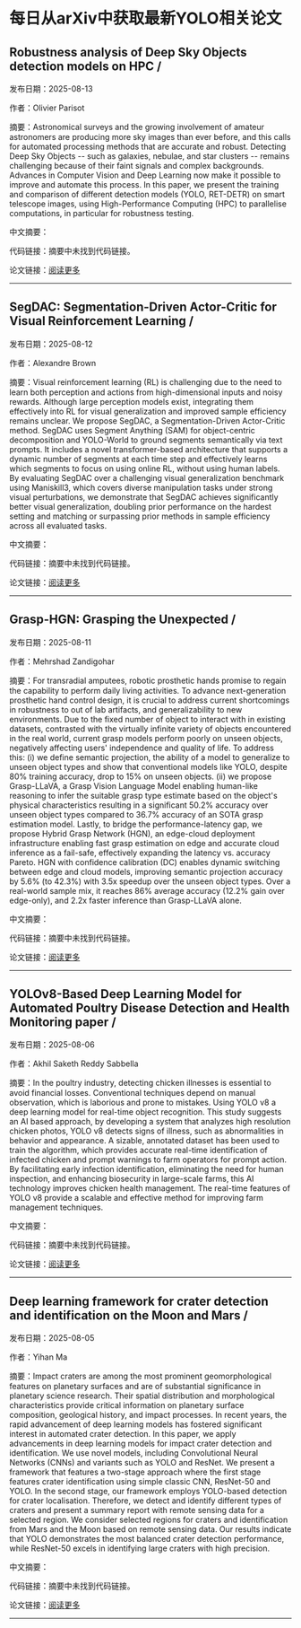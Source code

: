 # 每日从arXiv中获取最新YOLO相关论文


## Robustness analysis of Deep Sky Objects detection models on HPC / 

发布日期：2025-08-13

作者：Olivier Parisot

摘要：Astronomical surveys and the growing involvement of amateur astronomers are producing more sky images than ever before, and this calls for automated processing methods that are accurate and robust. Detecting Deep Sky Objects \-\- such as galaxies, nebulae, and star clusters \-\- remains challenging because of their faint signals and complex backgrounds. Advances in Computer Vision and Deep Learning now make it possible to improve and automate this process. In this paper, we present the training and comparison of different detection models \(YOLO, RET\-DETR\) on smart telescope images, using High\-Performance Computing \(HPC\) to parallelise computations, in particular for robustness testing.

中文摘要：


代码链接：摘要中未找到代码链接。

论文链接：[阅读更多](http://arxiv.org/abs/2508.09831v1)

---


## SegDAC: Segmentation\-Driven Actor\-Critic for Visual Reinforcement Learning / 

发布日期：2025-08-12

作者：Alexandre Brown

摘要：Visual reinforcement learning \(RL\) is challenging due to the need to learn both perception and actions from high\-dimensional inputs and noisy rewards. Although large perception models exist, integrating them effectively into RL for visual generalization and improved sample efficiency remains unclear. We propose SegDAC, a Segmentation\-Driven Actor\-Critic method. SegDAC uses Segment Anything \(SAM\) for object\-centric decomposition and YOLO\-World to ground segments semantically via text prompts. It includes a novel transformer\-based architecture that supports a dynamic number of segments at each time step and effectively learns which segments to focus on using online RL, without using human labels. By evaluating SegDAC over a challenging visual generalization benchmark using Maniskill3, which covers diverse manipulation tasks under strong visual perturbations, we demonstrate that SegDAC achieves significantly better visual generalization, doubling prior performance on the hardest setting and matching or surpassing prior methods in sample efficiency across all evaluated tasks.

中文摘要：


代码链接：摘要中未找到代码链接。

论文链接：[阅读更多](http://arxiv.org/abs/2508.09325v1)

---


## Grasp\-HGN: Grasping the Unexpected / 

发布日期：2025-08-11

作者：Mehrshad Zandigohar

摘要：For transradial amputees, robotic prosthetic hands promise to regain the capability to perform daily living activities. To advance next\-generation prosthetic hand control design, it is crucial to address current shortcomings in robustness to out of lab artifacts, and generalizability to new environments. Due to the fixed number of object to interact with in existing datasets, contrasted with the virtually infinite variety of objects encountered in the real world, current grasp models perform poorly on unseen objects, negatively affecting users' independence and quality of life.   To address this: \(i\) we define semantic projection, the ability of a model to generalize to unseen object types and show that conventional models like YOLO, despite 80% training accuracy, drop to 15% on unseen objects. \(ii\) we propose Grasp\-LLaVA, a Grasp Vision Language Model enabling human\-like reasoning to infer the suitable grasp type estimate based on the object's physical characteristics resulting in a significant 50.2% accuracy over unseen object types compared to 36.7% accuracy of an SOTA grasp estimation model.   Lastly, to bridge the performance\-latency gap, we propose Hybrid Grasp Network \(HGN\), an edge\-cloud deployment infrastructure enabling fast grasp estimation on edge and accurate cloud inference as a fail\-safe, effectively expanding the latency vs. accuracy Pareto. HGN with confidence calibration \(DC\) enables dynamic switching between edge and cloud models, improving semantic projection accuracy by 5.6% \(to 42.3%\) with 3.5x speedup over the unseen object types. Over a real\-world sample mix, it reaches 86% average accuracy \(12.2% gain over edge\-only\), and 2.2x faster inference than Grasp\-LLaVA alone.

中文摘要：


代码链接：摘要中未找到代码链接。

论文链接：[阅读更多](http://arxiv.org/abs/2508.07648v1)

---


## YOLOv8\-Based Deep Learning Model for Automated Poultry Disease Detection and Health Monitoring paper / 

发布日期：2025-08-06

作者：Akhil Saketh Reddy Sabbella

摘要：In the poultry industry, detecting chicken illnesses is essential to avoid financial losses. Conventional techniques depend on manual observation, which is laborious and prone to mistakes. Using YOLO v8 a deep learning model for real\-time object recognition. This study suggests an AI based approach, by developing a system that analyzes high resolution chicken photos, YOLO v8 detects signs of illness, such as abnormalities in behavior and appearance. A sizable, annotated dataset has been used to train the algorithm, which provides accurate real\-time identification of infected chicken and prompt warnings to farm operators for prompt action. By facilitating early infection identification, eliminating the need for human inspection, and enhancing biosecurity in large\-scale farms, this AI technology improves chicken health management. The real\-time features of YOLO v8 provide a scalable and effective method for improving farm management techniques.

中文摘要：


代码链接：摘要中未找到代码链接。

论文链接：[阅读更多](http://arxiv.org/abs/2508.04658v1)

---


## Deep learning framework for crater detection and identification on the Moon and Mars / 

发布日期：2025-08-05

作者：Yihan Ma

摘要：Impact craters are among the most prominent geomorphological features on planetary surfaces and are of substantial significance in planetary science research. Their spatial distribution and morphological characteristics provide critical information on planetary surface composition, geological history, and impact processes. In recent years, the rapid advancement of deep learning models has fostered significant interest in automated crater detection. In this paper, we apply advancements in deep learning models for impact crater detection and identification. We use novel models, including Convolutional Neural Networks \(CNNs\) and variants such as YOLO and ResNet. We present a framework that features a two\-stage approach where the first stage features crater identification using simple classic CNN, ResNet\-50 and YOLO. In the second stage, our framework employs YOLO\-based detection for crater localisation. Therefore, we detect and identify different types of craters and present a summary report with remote sensing data for a selected region. We consider selected regions for craters and identification from Mars and the Moon based on remote sensing data. Our results indicate that YOLO demonstrates the most balanced crater detection performance, while ResNet\-50 excels in identifying large craters with high precision.

中文摘要：


代码链接：摘要中未找到代码链接。

论文链接：[阅读更多](http://arxiv.org/abs/2508.03920v1)

---

